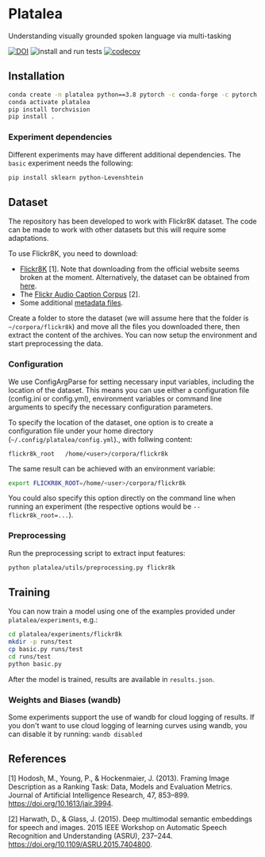 # Platalea
Understanding visually grounded spoken language via multi-tasking

[![DOI](https://zenodo.org/badge/239750248.svg)](https://zenodo.org/badge/latestdoi/239750248)
![install and run tests](https://github.com/egpbos/platalea/workflows/install%20and%20run%20tests/badge.svg?branch=master)
[![codecov](https://codecov.io/gh/spokenlanguage/platalea/branch/master/graph/badge.svg)](https://codecov.io/gh/spokenlanguage/platalea)

## Installation

```sh
conda create -n platalea python==3.8 pytorch -c conda-forge -c pytorch
conda activate platalea
pip install torchvision
pip install .
```

### Experiment dependencies
Different experiments may have different additional dependencies.
The `basic` experiment needs the following:

```sh
pip install sklearn python-Levenshtein
```

## Dataset

The repository has been developed to work with Flickr8K dataset. The code can
be made to work with other datasets but this will require some adaptations.

To use Flickr8K, you need to download:
* [Flickr8K](http://hockenmaier.cs.illinois.edu/Framing_Image_Description/KCCA.html) [1].
  Note that downloading from the official website seems broken at the moment.
  Alternatively, the dataset can be obtained from
  [here](https://github.com/jbrownlee/Datasets/blob/master/Flickr8k_Dataset.names).
* The [Flickr Audio Caption Corpus](https://groups.csail.mit.edu/sls/downloads/flickraudio/) [2].
* Some additional [metadata files](https://surfdrive.surf.nl/files/index.php/s/EF1bA9YYfhiBxoN).

Create a folder to store the dataset (we will assume here that the folder is
`~/corpora/flickr8k`)  and move all the files you downloaded there, then
extract the content of the archives.  You can now setup the environment and
start preprocessing the data.

### Configuration

We use ConfigArgParse for setting necessary input variables, including the
location of the dataset.  This means you can use either a configuration file
(config.ini or config.yml), environment variables or command line arguments to
specify the necessary configuration parameters.

To specify the location of the dataset, one option is to create a configuration
file under your home directory (`~/.config/platalea/config.yml`)., with
follwing content:

```
flickr8k_root   /home/<user>/corpora/flickr8k
```

The same result can be achieved with an environment variable:

```sh
export FLICKR8K_ROOT=/home/<user>/corpora/flickr8k
```

You could also specify this option directly on the command line when running
an experiment (the respective options would be `--flickr8k_root=...`).

### Preprocessing

Run the preprocessing script to extract input features:

```bash
python platalea/utils/preprocessing.py flickr8k
```

## Training

You can now train a model using one of the examples provided under
`platalea/experiments`, e.g.:

```sh
cd platalea/experiments/flickr8k
mkdir -p runs/test
cp basic.py runs/test
cd runs/test
python basic.py
```

After the model is trained, results are available in `results.json`.

### Weights and Biases (wandb)

Some experiments support the use of wandb for cloud logging of results.
If you don't want to use cloud logging of learning curves using wandb, you can
disable it by running:
```wandb disabled```

## References

[1] Hodosh, M., Young, P., & Hockenmaier, J. (2013). Framing Image Description
as a Ranking Task: Data, Models and Evaluation Metrics. Journal of Artificial
Intelligence Research, 47, 853–899. https://doi.org/10.1613/jair.3994.

[2] Harwath, D., & Glass, J. (2015). Deep multimodal semantic embeddings for
speech and images. 2015 IEEE Workshop on Automatic Speech Recognition and
Understanding (ASRU), 237–244. https://doi.org/10.1109/ASRU.2015.7404800.
